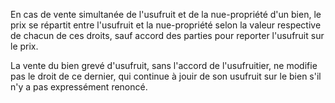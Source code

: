 En cas de vente simultanée de l'usufruit et de la nue-propriété d'un bien, le prix se répartit entre l'usufruit et la nue-propriété selon la valeur respective de chacun de ces droits, sauf accord des parties pour reporter l'usufruit sur le prix.

La vente du bien grevé d'usufruit, sans l'accord de l'usufruitier, ne modifie pas le droit de ce dernier, qui continue à jouir de son usufruit sur le bien s'il n'y a pas expressément renoncé.
